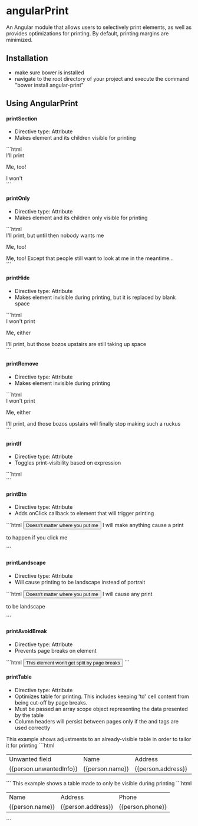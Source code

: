 # angularPrint
An Angular module that allows users to selectively print elements, as well as provides optimizations for printing. By default, printing margins are minimized.

<h2>Installation</h2>
<ul>
  <li>make sure bower is installed</li>
  <li>navigate to the root directory of your project and execute the command "bower install angular-print"</li>
</ul>

<h2>Using AngularPrint</h2>
<h4>printSection</h4>
  <ul>
    <li>Directive type: Attribute</li>
    <li>Makes element and its children visible for printing</li>
  </ul>
  ```html
  <div>
      <div print-section>
        I'll print
        <p>Me, too!</p>
      </div>
      <div>I won't</div>
  </div>
  ```
<h4>printOnly</h4>
  <ul>
    <li>Directive type: Attribute</li>
    <li>Makes element and its children only visible for printing</li>
  </ul>
  ```html
  <div print-section>
      <div print-only>
        I'll print, but until then nobody wants me
        <p>Me, too!</p>
      </div>
      <div>Me, too! Except that people still want to look at me in the meantime...</div>
  </div>
  ```
<h4>printHide</h4>
  <ul>
    <li>Directive type: Attribute</li>
    <li>Makes element invisible during printing, but it is replaced by blank space</li>
  </ul>
  ```html
  <div print-section>
      <div print-hide>
        I won't print
        <p>Me, either</p>
      </div>
      <div>I'll print, but those bozos upstairs are still taking up space</div>
  </div>
  ```
<h4>printRemove</h4>
  <ul>
    <li>Directive type: Attribute</li>
    <li>Makes element invisible during printing</li>
  </ul>
  ```html
  <div print-section>
      <div print-remove>
        I won't print
        <p>Me, either</p>
      </div>
      <div>I'll print, and those bozos upstairs will finally stop making such a ruckus</div>
  </div>
  ```
<h4>printIf</h4>
  <ul>
    <li>Directive type: Attribute</li>
    <li>Toggles print-visibility based on expression</li>
  </ul>
  ```html
  <!--Pigs do not yet fly, so this div, despite having print-section, will not print-->
  <div print-section print-if="pigsFly"></div>
  <!--Sam IS the best, so this div will print, despite not having print-section-->
  <div print-if="samIsTheBest"></div>
  ```
<h4>printBtn</h4>
  <ul>
    <li>Directive type: Attribute</li>
    <li>Adds onClick callback to element that will trigger printing</li>
  </ul>
  ```html
  <button print-btn>Doesn't matter where you put me</button>
  <span print-btn>I will make anything cause a print</span>
  <p print-btn>to happen if you click me</p>
  ```
<h4>printLandscape</h4>
  <ul>
    <li>Directive type: Attribute</li>
    <li>Will cause printing to be landscape instead of portrait</li>
  </ul>
  ```html
  <button print-landscape>Doesn't matter where you put me</button>
  <span print-landscape>I will cause any print</span>
  <p print-landscape>to be landscape</p>
  ```
  <h4>printAvoidBreak</h4>
  <ul>
    <li>Directive type: Attribute</li>
    <li>Prevents page breaks on element</li>
  </ul>
  ```html
  <button print-avoid-break>This element won't get split by page breaks</button>
  ```
<h4>printTable</h4>
  <ul>
    <li>Directive type: Attribute</li>
    <li>Optimizes table for printing. This includes keeping 'td' cell content from being cut-off by page breaks.</li>
    <li>Must be passed an array scope object representing the data presented by the table</li>
    <li>Column headers will persist between pages only if the <thead> and <tbody> tags are used correctly</li>
  </ul>
  This example shows adjustments to an already-visible table in order to tailor it for printing
  ```html
  <table print-table="people">
    <tr>
      <td print-remove>Unwanted field</td>
      <td>Name</td>
      <td>Address</td>
      <td>Phone</td>
    </tr>
    <tr ng-repeat="person in people">
      <td print-remove>{{person.unwantedInfo}}</td>
      <td>{{person.name}}</td>
      <td>{{person.address}}</td>
      <td>{{person.phone}}</td>
    </tr>
  </table>      
  ```
  This example shows a table made to only be visible during printing
  ```html
  <table print-table="people" print-only>
    <tr>
      <td>Name</td>
      <td>Address</td>
      <td>Phone</td>
    </tr>
    <tr ng-repeat="person in people">
      <td>{{person.name}}</td>
      <td>{{person.address}}</td>
      <td>{{person.phone}}</td>
    </tr>
  </table>      
  ```
